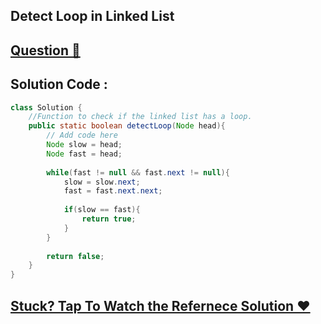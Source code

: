 ## Detect Loop in Linked List
## [Question 🦋](https://practice.geeksforgeeks.org/problems/detect-loop-in-linked-list/1)

## Solution Code :

```java
class Solution {
    //Function to check if the linked list has a loop.
    public static boolean detectLoop(Node head){
        // Add code here
        Node slow = head;
        Node fast = head;
        
        while(fast != null && fast.next != null){
            slow = slow.next;
            fast = fast.next.next;
            
            if(slow == fast){
                return true;
            }
        }
        
        return false;
    }
}
```

## [Stuck? Tap To Watch the Refernece Solution ❤](https://www.youtube.com/watch?v=jcZtMh_jov0&t=89s)